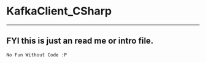 # KafkaClient_CSharp
---
## FYI this is just an read me or intro file. 

```No Fun Without Code :P```
